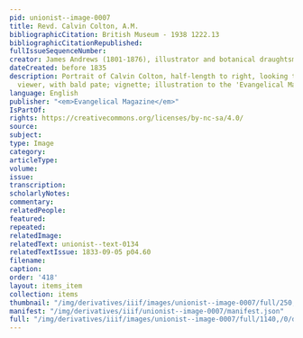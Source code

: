 ```yaml
---
pid: unionist--image-0007
title: Revd. Calvin Colton, A.M.
bibliographicCitation: British Museum - 1938 1222.13
bibliographicCitationRepublished: 
fullIssueSequenceNumber: 
creator: James Andrews (1801-1876), illustrator and botanical draughtsman
dateCreated: before 1835
description: Portrait of Calvin Colton, half-length to right, looking towards the
  viewer, with bald pate; vignette; illustration to the 'Evangelical Magazine'.
language: English
publisher: "<em>Evangelical Magazine</em>"
IsPartOf: 
rights: https://creativecommons.org/licenses/by-nc-sa/4.0/
source: 
subject: 
type: Image
category: 
articleType: 
volume: 
issue: 
transcription: 
scholarlyNotes: 
commentary: 
relatedPeople: 
featured: 
repeated: 
relatedImage: 
relatedText: unionist--text-0134
relatedTextIssue: 1833-09-05 p04.60
filename: 
caption: 
order: '418'
layout: items_item
collection: items
thumbnail: "/img/derivatives/iiif/images/unionist--image-0007/full/250,/0/default.jpg"
manifest: "/img/derivatives/iiif/unionist--image-0007/manifest.json"
full: "/img/derivatives/iiif/images/unionist--image-0007/full/1140,/0/default.jpg"
---
```

